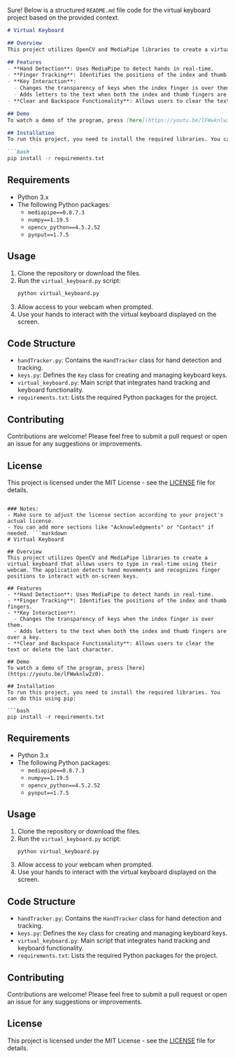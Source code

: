 Sure! Below is a structured `README.md` file code for the virtual keyboard project based on the provided context.

```markdown
# Virtual Keyboard

## Overview
This project utilizes OpenCV and MediaPipe libraries to create a virtual keyboard that allows users to type in real-time using their webcam. The application detects hand movements and recognizes finger positions to interact with on-screen keys.

## Features
- **Hand Detection**: Uses MediaPipe to detect hands in real-time.
- **Finger Tracking**: Identifies the positions of the index and thumb fingers.
- **Key Interaction**: 
  - Changes the transparency of keys when the index finger is over them.
  - Adds letters to the text when both the index and thumb fingers are over a key.
- **Clear and Backspace Functionality**: Allows users to clear the text or delete the last character.

## Demo
To watch a demo of the program, press [here](https://youtu.be/lFWwknlw2z0).

## Installation
To run this project, you need to install the required libraries. You can do this using pip:

```bash
pip install -r requirements.txt
```

## Requirements
- Python 3.x
- The following Python packages:
  - `mediapipe==0.8.7.3`
  - `numpy==1.19.5`
  - `opencv_python==4.5.2.52`
  - `pynput==1.7.5`

## Usage
1. Clone the repository or download the files.
2. Run the `virtual_keyboard.py` script:
   ```bash
   python virtual_keyboard.py
   ```
3. Allow access to your webcam when prompted.
4. Use your hands to interact with the virtual keyboard displayed on the screen.

## Code Structure
- `handTracker.py`: Contains the `HandTracker` class for hand detection and tracking.
- `keys.py`: Defines the `Key` class for creating and managing keyboard keys.
- `virtual_keyboard.py`: Main script that integrates hand tracking and keyboard functionality.
- `requirements.txt`: Lists the required Python packages for the project.

## Contributing
Contributions are welcome! Please feel free to submit a pull request or open an issue for any suggestions or improvements.

## License
This project is licensed under the MIT License - see the [LICENSE](LICENSE) file for details.
```

### Notes:
- Make sure to adjust the license section according to your project's actual license.
- You can add more sections like "Acknowledgments" or "Contact" if needed. ```markdown
# Virtual Keyboard

## Overview
This project utilizes OpenCV and MediaPipe libraries to create a virtual keyboard that allows users to type in real-time using their webcam. The application detects hand movements and recognizes finger positions to interact with on-screen keys.

## Features
- **Hand Detection**: Uses MediaPipe to detect hands in real-time.
- **Finger Tracking**: Identifies the positions of the index and thumb fingers.
- **Key Interaction**: 
  - Changes the transparency of keys when the index finger is over them.
  - Adds letters to the text when both the index and thumb fingers are over a key.
- **Clear and Backspace Functionality**: Allows users to clear the text or delete the last character.

## Demo
To watch a demo of the program, press [here](https://youtu.be/lFWwknlw2z0).

## Installation
To run this project, you need to install the required libraries. You can do this using pip:

```bash
pip install -r requirements.txt
```

## Requirements
- Python 3.x
- The following Python packages:
  - `mediapipe==0.8.7.3`
  - `numpy==1.19.5`
  - `opencv_python==4.5.2.52`
  - `pynput==1.7.5`

## Usage
1. Clone the repository or download the files.
2. Run the `virtual_keyboard.py` script:
   ```bash
   python virtual_keyboard.py
   ```
3. Allow access to your webcam when prompted.
4. Use your hands to interact with the virtual keyboard displayed on the screen.

## Code Structure
- `handTracker.py`: Contains the `HandTracker` class for hand detection and tracking.
- `keys.py`: Defines the `Key` class for creating and managing keyboard keys.
- `virtual_keyboard.py`: Main script that integrates hand tracking and keyboard functionality.
- `requirements.txt`: Lists the required Python packages for the project.

## Contributing
Contributions are welcome! Please feel free to submit a pull request or open an issue for any suggestions or improvements.

## License
This project is licensed under the MIT License - see the [LICENSE](LICENSE) file for details.
```
